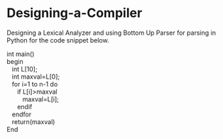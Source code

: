 # Designing-a-Compiler
Designing a Lexical Analyzer and using Bottom Up Parser for parsing in Python for the code snippet below.

int main()  
begin  
&nbsp;&nbsp;&nbsp;int L[10];  
&nbsp;&nbsp;&nbsp;int maxval=L[0];  
&nbsp;&nbsp;&nbsp;for i=1 to n-1 do  
&nbsp;&nbsp;&nbsp;&nbsp;&nbsp;&nbsp;if L[i]>maxval  
&nbsp;&nbsp;&nbsp;&nbsp;&nbsp;&nbsp;&nbsp;&nbsp;&nbsp;maxval=L[i];  
&nbsp;&nbsp;&nbsp;&nbsp;&nbsp;&nbsp;endif  
&nbsp;&nbsp;&nbsp;endfor  
&nbsp;&nbsp;&nbsp;return(maxval)  
End  
